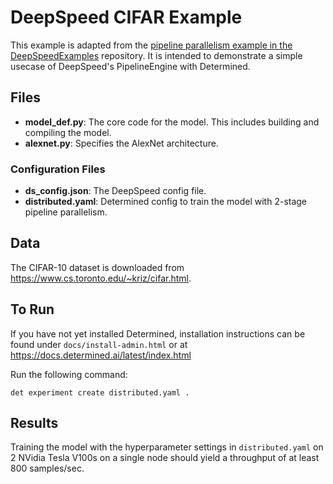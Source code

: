 # DeepSpeed CIFAR Example
This example is adapted from the 
[pipeline parallelism example in the DeepSpeedExamples](https://github.com/microsoft/DeepSpeedExamples/tree/master/training/pipeline_parallelism) 
repository. It is intended to demonstrate a simple usecase of DeepSpeed's PipelineEngine with Determined.

## Files
* **model_def.py**: The core code for the model. This includes building and compiling the model.
* **alexnet.py**: Specifies the AlexNet architecture.

### Configuration Files
* **ds_config.json**: The DeepSpeed config file.
* **distributed.yaml**: Determined config to train the model with 2-stage pipeline parallelism.

## Data
The CIFAR-10 dataset is downloaded from https://www.cs.toronto.edu/~kriz/cifar.html.

## To Run
If you have not yet installed Determined, installation instructions can be found
under `docs/install-admin.html` or at https://docs.determined.ai/latest/index.html

Run the following command: 
```
det experiment create distributed.yaml .
```

## Results
Training the model with the hyperparameter settings in `distributed.yaml` on 2 
NVidia Tesla V100s on a single node should yield a throughput of at least 800 samples/sec.  
